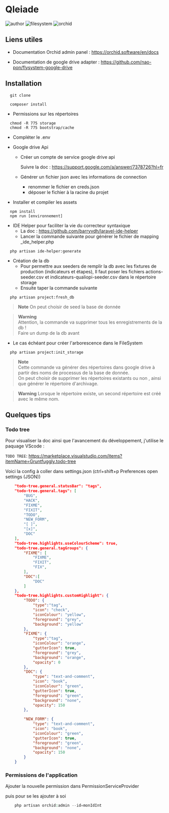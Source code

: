 # Qleiade

  ![author](https://img.shields.io/badge/Author-Claude%20Agier-blue)
  ![filesystem](https://img.shields.io/badge/Filesystem-google%20drive-blueviolet)
  ![orchid](https://img.shields.io/badge/Orchid--Platform-V.11.0.1-green)

## Liens utiles

- Documentation Orchid admin panel : https://orchid.software/en/docs

- Documentation de google drive adapter : https://github.com/nao-pon/flysystem-google-drive  

## Installation

```Shell
  git clone
```

```Shell
  composer install  
```
  
- Permissions sur les répertoires

```Shell
  chmod -R 775 storage
  chmod -R 775 bootstrap/cache
```

- Compléter le .env  

- Google drive Api

  - Créer un compte de service google drive api  

      Suivre la doc : https://support.google.com/a/answer/7378726?hl=fr

  - Générer un fichier json avec les informations de connection

    - renommer le fichier en creds.json
    - déposer le fichier à la racine du projet
  
- Installer et compiler les assets
  
```Shell
  npm install
  npm run [environnement]
```

- IDE Helper pour faciliter la vie du correcteur syntaxique
  - La doc : https://github.com/barryvdh/laravel-ide-helper
  - Lancer la commande suivante pour générer le fichier de mapping _ide_helper.php

```Shell
  php artisan ide-helper:generate
```

- Création de la db  
  - Pour permettre aux seeders de remplir la db avec les fixtures de production (indicateurs et étapes),
Il faut poser les fichiers actions-seeder.csv et indicateurs-qualiopi-seeder.csv dans le répertoire storage
  - Ensuite taper la commande suivante
  
```Shell
  php artisan project:fresh_db
```

>**Note**
> On peut choisir de seed la base de donnée

> **Warning**  
> Attention, la commande va supprimer tous les enregistrements de la db !  
    Faire un dump de la db avant

- Le cas échéant pour créer l'arborescence dans le FileSystem
  
```Shell
  php artisan project:init_storage
```

> **Note**  
> Cette commande va générer des répertoires dans google drive à partir des noms de processus de la base de donnée.  
> On peut choisir de supprimer les répertoires existants ou non , ainsi que générer le répertoire d'archivage.

>**Warning**
> Lorsque le répertoire existe, un second répertoire est créé avec le même nom.

## Quelques tips

### Todo tree  
  
Pour visualiser la doc ainsi que l'avancement du développement, j'utilise le paquage VScode :  
  
``TODO TREE``: https://marketplace.visualstudio.com/items?itemName=Gruntfuggly.todo-tree

Voici la config à coller dans settings.json (ctrl+shift+p Preferences open settings (JSON))

```json
    "todo-tree.general.statusBar": "tags",
    "todo-tree.general.tags": [
        "BUG",
        "HACK",
        "FIXME",
        "FIXIT",
        "TODO",
        "NEW_FORM",
        "[ ]",
        "[x]",
        "DOC"
    ],
    "todo-tree.highlights.useColourScheme": true,
    "todo-tree.general.tagGroups": {
        "FIXME": [
            "FIXME",
            "FIXIT",
            "FIX",
        ],
        "DOC":[
            "DOC"
        ]
    },
    "todo-tree.highlights.customHighlight": {
        "TODO": {
            "type":"tag",
            "icon": "check",
            "iconColour": "yellow",
            "foreground": "grey",
            "background": "yellow"
        },
        "FIXME": {
            "type":"tag",
            "iconColour": "orange",
            "gutterIcon": true,
            "foreground": "grey",
            "background": "orange",
            "opacity": 0
        },
        "DOC": {
            "type": "text-and-comment",
            "icon": "book",
            "iconColour": "green",
            "gutterIcon": true,
            "foreground": "green",
            "background": "none",
            "opacity": 150
        },

        "NEW_FORM": {
            "type": "text-and-comment",
            "icon": "book",
            "iconColour": "green",
            "gutterIcon": true,
            "foreground": "green",
            "background": "none",
            "opacity": 150
        }
    }
```

### Permissions de l'application

Ajouter la nouvelle permission dans PermissionServiceProvider  
  
puis pour se les ajouter à soi
  
```php
    php artisan orchid:admin --id=monIdInt
```
